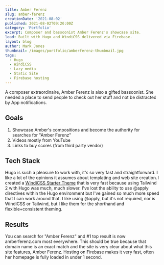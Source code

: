 ```yaml
---
title: Amber Ferenz
slug: amber-ferenz
creationDate: '2021-08-02'
published: 2021-08-02T09:20:00Z
category: 'Portfolio'
excerpt: Composer and bassoonist Amber Ferenz's showcase site.
lead: Built with Hugo and WindiCSS delivered via Firebase.
layout: blog
author: Mark Jones
thumbnail: /images/portfolio/amberferenz-thumbnail.jpg
tags:
  - Hugo
  - WindiCSS
  - Lazy media
  - Static Site
  - Firebase hosting
---
```


A composer extraordinaire, Amber Ferenz is also a gifted bassoonist. She needed a place to send people to check out her stuff and not be distracted by App notifications. 

## Goals

1. Showcase Amber's compositions and become the authority for searches for "Amber Ferenz"
1. Videos mostly from YouTube
1. Links to buy scores (from third party vendor)

## Tech Stack

Hugo is such a pleasure to work with, it's so very fast and straightforward. I like a lot of the opinions it assumes about templating and web site creation. I created a [WindiCSS Starter Theme](https://github.com/taocode/hugo-theme-windicss-starter) that is very fast because using Tailwind 2 with Hugo was much, much slower. I've lost the ability to use @apply directives within the Hugo environment but I've gained so much more speed that I can work around that. I like using @apply, but it's not required, nor is WindiCSS or Tailwind, but I like them for the shorthand and flexible+consistent theming.

## Results

You can search for "Amber Ferenz" and #1 top result is now amberferenz.com most everywhere. This should be true because that domain name is an exact match and the site is very clear about what this site features, Amber Ferenz. Hosting on Firebase makes it very fast, often her homepage is fully loaded in under 1 second.